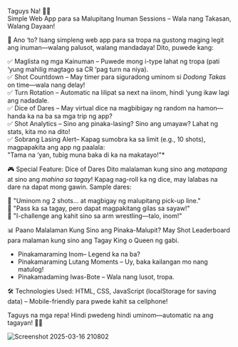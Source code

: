 Taguys Na! 🥃🤣  
Simple Web App para sa Malupitang Inuman Sessions – Wala nang Takasan, Walang Dayaan!


📝 Ano ‘to?
Isang simpleng web app para sa tropa na gustong maging legit ang inuman—walang palusot, walang mandadaya! Dito, puwede kang:  

✅ Maglista ng mga Kainuman – Puwede mong i-type lahat ng tropa (pati ‘yung mahilig magtago sa CR ‘pag turn na niya).  
✅ Shot Countdown – May timer para siguradong uminom si *Dodong Takas* on time—wala nang delay!  
✅ Turn Rotation – Automatic na lilipat sa next na iinom, hindi ‘yung ikaw lagi ang nadadale.  
✅ Dice of Dares – May virtual dice na magbibigay ng random na hamon—handa ka na ba sa mga trip ng app?  
✅ Shot Analytics – Sino ang pinaka-lasing? Sino ang umayaw? Lahat ng stats, kita mo na dito!  
✅ Sobrang Lasing Alert– Kapag sumobra ka sa limit (e.g., 10 shots), magpapakita ang app ng paalala:  
"Tama na ‘yan, tubig muna baka di ka na makatayo!"* 


🎮 Special Feature: Dice of Dares 
Dito malalaman kung sino ang *matapang* at sino ang *mahina sa tagay*! Kapag nag-roll ka ng dice, may lalabas na dare na dapat mong gawin. Sample dares:  

🎲 "Uminom ng 2 shots… at magbigay ng malupitang pick-up line."  
🎲 "Pass ka sa tagay, pero dapat magpakitang gilas sa sayaw!"  
🎲 "I-challenge ang kahit sino sa arm wrestling—talo, inom!"  



📊 Paano Malalaman Kung Sino ang Pinaka-Malupit?
May Shot Leaderboard para malaman kung sino ang Tagay King o Queen ng gabi.  
- Pinakamaraming Inom– Legend ka na ba?  
- Pinakamaraming Lutang Moments – Uy, baka kailangan mo nang matulog!  
- Pinakamadaming Iwas-Bote – Wala nang lusot, tropa.  



🛠️ Technologies Used: HTML, CSS, JavaScript (localStorage for saving data) – Mobile-friendly para pwede kahit sa cellphone!  



Taguys na mga repa! Hindi pwedeng hindi uminom—automatic na ang tagayan! 🍻😂  

![Screenshot 2025-03-16 210802](https://github.com/user-attachments/assets/e4974dfe-87ce-48cd-88bb-9dbd556b33f0)

